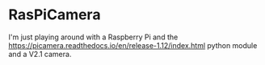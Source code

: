 # RasPiCamera

I'm just playing around with a Raspberry Pi and the https://picamera.readthedocs.io/en/release-1.12/index.html python module and a V2.1 camera.
